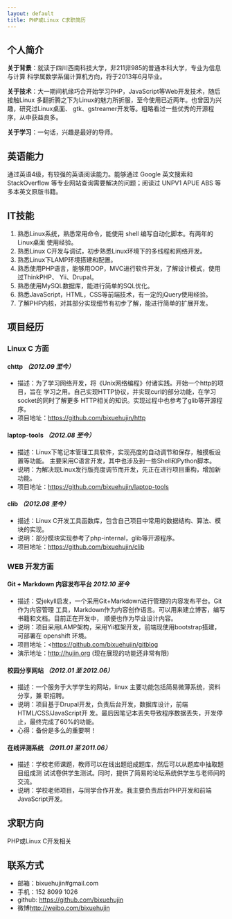 ```yaml
---
layout: default
title: PHP或Linux C求职简历
---
```


## 个人简介
  
  **关于背景**：就读于四川西南科技大学，非211非985的普通本科大学，专业为信息与计算
科学属数学系偏计算机方向，将于2013年6月毕业。
  
  **关于技术**：大一期间机缘巧合开始学习PHP，JavaScript等Web开发技术，随后接触Linux
多翻折腾之下为Linux的魅力所折服，至今使用已近两年。也曾因为兴趣，研究过Linux桌面、
gtk、gstreamer开发等。粗略看过一些优秀的开源程序，从中获益良多。

  **关于学习**：一句话，兴趣是最好的导师。

## 英语能力
  通过英语4级，有较强的英语阅读能力。能够通过 Google 英文搜索和 StackOverflow
等专业网站查询需要解决的问题；阅读过 UNPV1 APUE ABS 等多本英文原版书籍。

## IT技能
1. 熟悉Linux系统，熟悉常用命令，能使用 shell 编写自动化脚本。有两年的Linux桌面
   使用经验。
2. 熟悉Linux C开发与调试，初步熟悉Linux环境下的多线程和网络开发。
3. 熟悉Linux下LAMP环境搭建和配置。
4. 熟悉使用PHP语言，能够用OOP，MVC进行软件开发，了解设计模式，使用过ThinkPHP、
   Yii、Drupal。
5. 熟悉使用MySQL数据库，能进行简单的SQL优化。
6. 熟悉JavaScript，HTML，CSS等前端技术，有一定的jQuery使用经验。
7. 了解PHP内核，对其部分实现细节有初步了解，能进行简单的扩展开发。

## 项目经历

### Linux C 方面

#### chttp <i>（2012.09 至今）</i>
* 描述：为了学习网络开发，将《Unix网络编程》付诸实践。开始一个http的项目，旨在
  学习之用。自己实现HTTP协议，并实现curl的部分功能，在学习socket的同时了解更多
  HTTP相关的知识。实现过程中也参考了glib等开源程序。
* 项目地址：<https://github.com/bixuehujin/http>

#### laptop-tools <i>（2012.08 至今）</i>
* 描述：Linux下笔记本管理工具软件，实现亮度的自动调节和保存，触摸板设置等功能。
  主要采用C语言开发，其中也涉及到一些Shell和Python脚本。
* 说明：为解决现Linux发行版亮度调节而开发，先正在进行项目重构，增加新功能。
* 项目地址：<https://github.com/bixuehujin/laptop-tools>

#### clib <i>（2012.08 至今） </i>
* 描述：Linux C开发工具函数库，包含自己项目中常用的数据结构、算法、模块的实现。
* 说明：部分模块实现参考了php-internal，glib等开源程序。
* 项目地址：<https://github.com/bixuehujin/clib>

### WEB 开发方面

#### Git + Markdown 内容发布平台 <i>2012.10 至今</i>
* 描述：受jekyll启发，一个采用Git+Markdown进行管理的内容发布平台。Git作为内容管理
  工具，Markdown作为内容创作语言。可以用来建立博客，编写书籍和文档。目前正在开发中，
  顺便也作为毕业设计内容。
* 说明：项目采用LAMP架构，采用Yii框架开发，前端现使用bootstrap搭建，可部署在
  openshift 环境。
* 项目地址：<https://github.com/bixuehujin/gitblog
* 演示地址：<http://hujin.org> (现在展现的功能还非常有限)

#### 校园分享网站 <i> （2012.01 至 2012.06） </i>
* 描述：一个服务于大学学生的网站，linux 主要功能包括简易微薄系统，资料分享，兼
  职招聘。
* 说明：项目基于Drupal开发，负责后台开发，数据库设计，前端HTML/CSS/JavaScript开
  发。最后因笔记本丢失导致程序数据丢失，开发停止，最终完成了60%的功能。
* 心得：备份是多么的重要啊！

#### 在线评测系统 <i>（2011.01 至 2011.06）</i>
* 描述：学校老师课题，教师可以在线出题组成题库，然后可以从题库中抽取题目组成测
  试试卷供学生测试。同时，提供了简易的论坛系统供学生与老师间的交流。  
* 说明：学校老师项目，与同学合作开发。我主要负责后台PHP开发和前端JavaScript开发。

## 求职方向
  PHP或Linux C开发相关

## 联系方式

* 邮箱：bixuehujin#gmail.com
* 手机：152 8099 1026
* github: <https://github.com/bixuehujin>
* 微博<http://weibo.com/bixuehujin>


